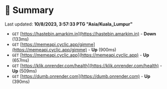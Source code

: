 # 📖 Summary
Last updated: **10/8/2023, 3:57:33 PTG "Asia/Kuala_Lumpur"**

- `GET` [https://hastebin.amarkim.in](https://hastebin.amarkim.in) - **Down** (133ms)
- `GET` [https://memeapi.cyclic.app/gimme](https://memeapi.cyclic.app/gimme) - **Up** (900ms)
- `GET` [https://memeapi.cyclic.app](https://memeapi.cyclic.app) - **Up** (657ms)
- `GET` [https://klik.onrender.com/health](https://klik.onrender.com/health) - **Up** (509ms)
- `GET` [https://dumb.onrender.com](https://dumb.onrender.com) - **Up** (390ms)
